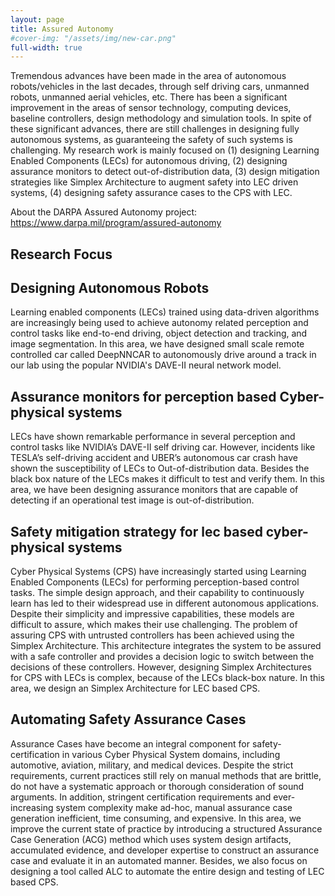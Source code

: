 ```yaml
---
layout: page
title: Assured Autonomy
#cover-img: "/assets/img/new-car.png"
full-width: true
---
```


Tremendous advances have been made in the area of autonomous robots/vehicles in the last decades, through self driving cars, unmanned robots, unmanned aerial vehicles, etc. There has been a significant improvement in the areas of sensor technology, computing devices, baseline controllers, design methodology and simulation tools. In spite of these significant advances, there are still challenges in designing fully autonomous systems, as guaranteeing the safety of such systems is challenging. My research work is mainly focused on (1) designing Learning Enabled Components (LECs) for autonomous driving, (2) designing assurance monitors to detect out-of-distribution data, (3) design mitigation strategies like Simplex Architecture to augment safety into LEC driven systems, (4) designing safety assurance cases to the CPS with LEC.

About the DARPA Assured Autonomy project: https://www.darpa.mil/program/assured-autonomy

## Research Focus

## Designing Autonomous Robots
Learning enabled components (LECs) trained using data-driven algorithms are increasingly being used to achieve autonomy related perception and control tasks like end-to-end driving, object detection and tracking, and image segmentation. In this area, we have designed small scale remote controlled car called DeepNNCAR to autonomously drive around a track in our lab using the popular NVIDIA's DAVE-II neural network model.


## Assurance monitors for perception based Cyber-physical systems
LECs have shown remarkable performance in several perception and control tasks like NVIDIA’s DAVE-II self driving car. However, incidents like TESLA’s self-driving accident and UBER’s autonomous car crash have shown the susceptibility of LECs to Out-of-distribution data. Besides the black box nature of the LECs makes it difficult to test and verify them. In this area, we have been designing assurance monitors that are capable of detecting if an operational test image is out-of-distribution.

## Safety mitigation strategy for lec based cyber-physical systems
Cyber Physical Systems (CPS) have increasingly started using Learning Enabled Components (LECs) for performing perception-based control tasks. The simple design approach, and their capability to continuously learn has led to their widespread use in different autonomous applications. Despite their simplicity and impressive capabilities, these models are difficult to assure, which makes their use challenging. The problem of assuring CPS with untrusted controllers has been achieved using the Simplex Architecture. This architecture integrates the system to be assured with a safe controller and provides a decision logic to switch between the decisions of these controllers. However, designing Simplex Architectures for CPS with LECs is complex, because of the LECs black-box nature. In this area, we design an Simplex Architecture for LEC based CPS.

## Automating Safety Assurance Cases
Assurance Cases have become an integral component for safety-certification in various Cyber Physical System domains, including automotive, aviation, military, and medical devices. Despite the strict requirements, current practices still rely on manual methods that are brittle, do not have a systematic approach or thorough consideration of sound arguments. In addition, stringent certification requirements and ever-increasing system complexity make ad-hoc, manual assurance case generation inefficient, time consuming, and expensive. In this area, we improve the current state of practice by introducing a structured Assurance Case Generation (ACG) method which uses system design artifacts, accumulated evidence, and developer expertise to construct an assurance case and evaluate it in an automated manner. Besides, we also focus on designing a tool called ALC to automate the entire design and testing of LEC based CPS.


